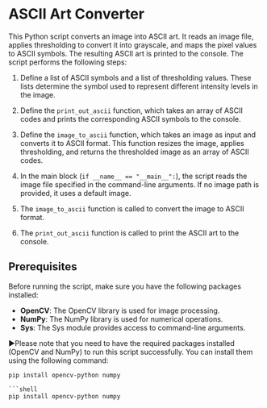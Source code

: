 # ASCII Art Converter

This Python script converts an image into ASCII art. It reads an image file, applies thresholding to convert it into grayscale, and maps the pixel values to ASCII symbols. The resulting ASCII art is printed to the console. The script performs the following steps:

1. Define a list of ASCII symbols and a list of thresholding values. These lists determine the symbol used to represent different intensity levels in the image.

2. Define the `print_out_ascii` function, which takes an array of ASCII codes and prints the corresponding ASCII symbols to the console.

3. Define the `image_to_ascii` function, which takes an image as input and converts it to ASCII format. This function resizes the image, applies thresholding, and returns the thresholded image as an array of ASCII codes.

4. In the main block (`if __name__ == "__main__":`), the script reads the image file specified in the command-line arguments. If no image path is provided, it uses a default image.

5. The `image_to_ascii` function is called to convert the image to ASCII format.

6. The `print_out_ascii` function is called to print the ASCII art to the console.

## Prerequisites

Before running the script, make sure you have the following packages installed:

- **OpenCV**: The OpenCV library is used for image processing.
- **NumPy**: The NumPy library is used for numerical operations.
- **Sys**: The Sys module provides access to command-line arguments.
  
▶️Please note that you need to have the required packages installed (OpenCV and NumPy) to run this script successfully. You can install them using the following command:


```shell
pip install opencv-python numpy

```shell
pip install opencv-python numpy
